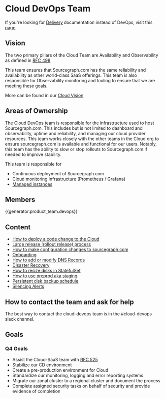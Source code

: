 # Cloud DevOps Team

If you're looking for [Delivery] documentation instead of DevOps, visit this [page](../delivery/index.md).

## Vision

The two primary pillars of the Cloud Team are Availability and Observability as defined in [RFC 498](https://docs.google.com/document/d/1FOuWZk6wdL7vOA09pb8ILyBYuQ8tEe5saAxebjKduBw/edit#heading=h.trqab8y0kufp)

This team ensures that Sourcegraph.com has the same reliability and availability as other world-class SaaS offerings.
This team is also responsible for Observability monitoring and tooling to ensure that we are meeting these goals.

More can be found in our [Cloud Vision](../index.md#vision)

## Areas of Ownership

The Cloud DevOps team is responsible for the infrastructure used to host Sourcegraph.com. This includes but is not limited to dashboard and observability, uptime and reliability, and managing our cloud provider resources.
This team works closely with the other teams in the Cloud org to ensure sourcegraph.com is available and functional for our users.
Notably, this team has the ability to slow or stop rollouts to Sourcegraph.com if needed to improve stability.

This team is responsible for

- Continuous deployment of Sourcegraph.com
- Cloud monitoring infrastructure (Prometheus / Grafana)
- [Managed instances](./managed/index.md)

## Members

{{generator:product_team.devops}}

## Content

- [How to deploy a code change to the Cloud](deploy-code-change.md)
- [Large release (rollout release) process](deploy-code-change.md#large-releases-to-cloud-rollup-releases)
- [How to make configuration changes to sourcegraph.com](update_sg_website_config.md)
- [Onboarding](onboarding.md)
- [How to add or modify DNS Records](dns.md)
- [Disaster Recovery](disaster-recovery.md)
- [How to resize disks in StatefulSet](resize-disks-in-statefulset.md)
- [How to use preprod aka staging](preprod.md)
- [Persistent disk backup schedule](persistent-disk-backup-schedule.md)
- [Silencing Alerts](silencing-alerts.md)

## How to contact the team and ask for help

The best way to contact the cloud-devops team is in the #cloud-devops slack channel.

## Goals

### Q4 Goals

- Assist the Cloud-SaaS team with [RFC 525](https://docs.google.com/document/d/1FgrB6VIFT9eNQHmL4C0zipS9Vr8jfQ5n5IASy17gT7c/edit#heading=h.trqab8y0kufp)
- Stabilize our CD environment
- Create a pre-production environment for Cloud
- Standardize our monitoring, logging and error reporting systems
- Migrate our zonal cluster to a regional cluster and document the process
- Complete assigned security tasks on behalf of security and provide evidence of completion

[delivery]: ../delivery/index.md
